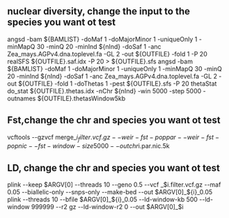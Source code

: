 ## nuclear diversity, change the input to the species you want ot test
angsd -bam ${BAMLIST}  -doMaf 1 -doMajorMinor 1 -uniqueOnly 1 -minMapQ 30 -minQ 20 -minInd ${nInd} -doSaf 1 -anc Zea_mays.AGPv4.dna.toplevel.fa -GL 2 -out ${OUTFILE} -fold 1 -P 20
realSFS ${OUTFILE}.saf.idx -P 20 > ${OUTFILE}.sfs
angsd -bam ${BAMLIST}  -doMaf 1 -doMajorMinor 1 -uniqueOnly 1 -minMapQ 30 -minQ 20 -minInd ${nInd} -doSaf 1 -anc Zea_mays.AGPv4.dna.toplevel.fa -GL 2 -out ${OUTFILE} -fold 1 -doThetas 1 -pest ${OUTFILE}.sfs -P 20
thetaStat do_stat ${OUTFILE}.thetas.idx -nChr ${nInd} -win 5000 -step 5000 -outnames ${OUTFILE}.thetasWindow5kb
## Fst,change the chr and species you want ot test
vcftools --gzvcf merge_${i}_filter.vcf.gz --weir-fst-pop par --weir-fst-pop nic --fst-window-size 5000 --out chr$i.par.nic.5k 
## LD, change the chr and species you want ot test
plink --keep $ARGV[0] --threads 10 --geno 0.5 --vcf _$i.filter.vcf.gz --maf 0.05 --biallelic-only --snps-only --make-bed --out $ARGV[0]_${i}_0.05
plink --threads 10 --bfile $ARGV[0]_${i}_0.05 --ld-window-kb 500 --ld-window 999999 --r2 gz --ld-window-r2 0 --out $ARGV[0]_$i
